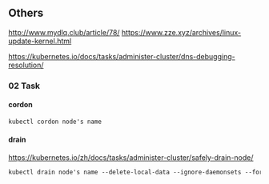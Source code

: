 ## Others
http://www.mydlq.club/article/78/
https://www.zze.xyz/archives/linux-update-kernel.html

https://kubernetes.io/docs/tasks/administer-cluster/dns-debugging-resolution/


### 02 Task
#### cordon

```markdown
kubectl cordon node's name
```
#### drain
https://kubernetes.io/zh/docs/tasks/administer-cluster/safely-drain-node/
```markdown
kubectl drain node's name --delete-local-data --ignore-daemonsets --force
```
